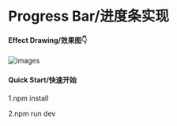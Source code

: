 # Progress Bar/进度条实现

#### Effect Drawing/效果图👇

![images](https://robert-jx.oss-cn-shenzhen.aliyuncs.com/blog/vue/progress-bar.png)

#### Quick Start/快速开始

1.npm install

2.npm run dev